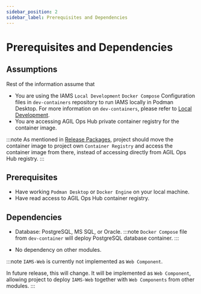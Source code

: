```yaml
---
sidebar_position: 2
sidebar_label: Prerequisites and Dependencies
---
```


#   Prerequisites and Dependencies

##  Assumptions

Rest of the information assume that 
- You are using the IAMS `Local Development` `Docker Compose` Configuration files in `dev-containers` repository to run IAMS locally in 
Podman Desktop.
For more information on `dev-containers`, please refer to [Local Development](../../get-started/local-development.mdx).
- You are accessing AGIL Ops Hub private container registry for the container image.

:::note
As mentioned in [Release Packages](../../get-started/release-packages.mdx), project should move the container image to project 
own `Container Registry` and access the container image from there, instead of accessing directly from AGIL Ops Hub registry.
:::

## Prerequisites

- Have working `Podman Desktop` or `Docker Engine` on your local machine.
- Have read access to AGIL Ops Hub container registry.


## Dependencies

- Database: PostgreSQL, MS SQL, or Oracle.
:::note
`Docker Compose` file from `dev-container` will deploy PostgreSQL database container. 
:::

- No dependency on other modules.

:::note
`IAMS-Web` is currently not implemented as `Web Component`.

In future release, this will change. It will be implemented as `Web Component`, allowing project to deploy `IAMS-Web` together with
`Web Components` from other modules.
::: 

